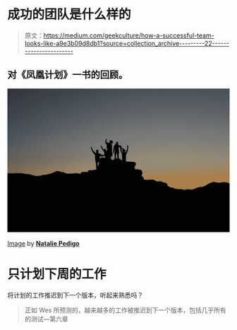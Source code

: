 # 成功的团队是什么样的

> 原文：<https://medium.com/geekculture/how-a-successful-team-looks-like-a9e3b09d8db1?source=collection_archive---------22----------------------->

## 对《凤凰计划》一书的回顾。

![](img/324cdba302832fc92e87a4e522ad253f.png)

[Image](https://unsplash.com/photos/wJK9eTiEZHY) by [**Natalie Pedigo**](https://unsplash.com/@nataliepedigo)

# 只计划下周的工作

将计划的工作推迟到下一个版本，听起来熟悉吗？

> 正如 Wes 所预测的，越来越多的工作被推迟到下一个版本，包括几乎所有的测试—第六章